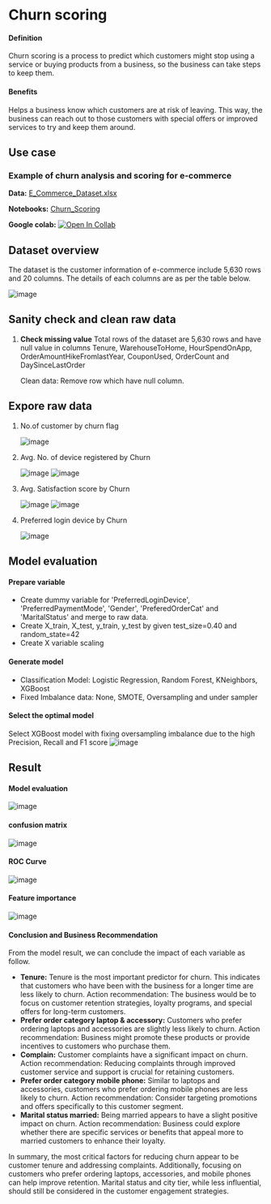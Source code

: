 # Churn scoring

#### Definition

Churn scoring is a process to predict which customers might stop using a service or buying products from a business, so the business can take steps to keep them.

#### Benefits

Helps a business know which customers are at risk of leaving. This way, the business can reach out to those customers with special offers or improved services to try and keep them around.

## Use case
### Example of churn analysis and scoring for e-commerce

**Data:** [E_Commerce_Dataset.xlsx](./E_Commerce_Dataset.xlsx)

**Notebooks:** [Churn_Scoring](./MADT8101_Churn_scoring.ipynb)

**Google colab:** [![Open In Collab](https://colab.research.google.com/assets/colab-badge.svg)](https://colab.research.google.com/github/AsmaMora/MADT8101/blob/main/3.Churn_Scoring/MADT8101_Churn_scoring.ipynb)


## Dataset overview

The dataset is the customer information of e-commerce include 5,630 rows and 20 columns. The details of each columns are as per the table below.

![image](https://github.com/AsmaMora/MADT8101/assets/132048257/f118a25b-a2b9-461a-a96f-8b8aad6c25ea)

## Sanity check and clean raw data
1. **Check missing value** Total rows of the dataset are 5,630 rows and have null value in columns Tenure, WarehouseToHome, HourSpendOnApp, OrderAmountHikeFromlastYear, CouponUsed, OrderCount and DaySinceLastOrder

    Clean data: Remove row which have null column.

## Expore raw data
1. No.of customer by churn flag
   
   ![image](https://github.com/AsmaMora/MADT8101/assets/132048257/634d2ed8-ef37-4d7b-88db-1c243c4c2519)

2. Avg. No. of device registered by Churn
   
   ![image](https://github.com/AsmaMora/MADT8101/assets/132048257/95efb1d6-da71-4433-8e90-f2330bf7aa72)
   ![image](https://github.com/AsmaMora/MADT8101/assets/132048257/1e899fe1-d221-4923-8e6a-9f4cef1feb1f)

3. Avg. Satisfaction score by Churn
   
   ![image](https://github.com/AsmaMora/MADT8101/assets/132048257/24fbce11-198e-4957-9cf6-76fb894a5fc6)
   ![image](https://github.com/AsmaMora/MADT8101/assets/132048257/55b872a0-6df4-40af-a8ca-aee1035b32af)


4. Preferred login device by Churn

    ![image](https://github.com/AsmaMora/MADT8101/assets/132048257/9801f4af-69e0-43d4-839c-c2fd25b20321)

## Model evaluation
#### Prepare variable
- Create dummy variable for 'PreferredLoginDevice', 'PreferredPaymentMode', 'Gender', 'PreferedOrderCat' and 'MaritalStatus' and merge to raw data.
- Create X_train, X_test, y_train, y_test by given test_size=0.40 and random_state=42
- Create X variable scaling

#### Generate model
- Classification Model: Logistic Regression, Random Forest, KNeighbors, XGBoost
- Fixed Imbalance data: None, SMOTE, Oversampling and under sampler

#### Select the optimal model
Select XGBoost model with fixing oversampling imbalance due to the high Precision, Recall and F1 score
![image](https://github.com/AsmaMora/MADT8101/assets/132048257/c0a45450-52a2-48e6-87a6-ea717fbf591f)

## Result

#### Model evaluation

![image](https://github.com/AsmaMora/MADT8101/assets/132048257/d2617e1b-57b7-4d0b-94da-1132a6abf1ef)


#### confusion matrix

![image](https://github.com/AsmaMora/MADT8101/assets/132048257/e0e9dd8e-4dab-421e-9833-5fa6c43be04e)

#### ROC Curve

![image](https://github.com/AsmaMora/MADT8101/assets/132048257/185c1773-b869-488e-9088-3950c41ae9db)

#### Feature importance

![image](https://github.com/AsmaMora/MADT8101/assets/132048257/a899e532-d39b-4d16-9c5a-751580e52851)

#### Conclusion and Business Recommendation

From the model result, we can conclude the impact of each variable as follow.

* **Tenure:** Tenure is the most important predictor for churn. This indicates that customers who have been with the business for a longer time are less likely to churn. 
    Action recommendation: The business would be to focus on customer retention strategies, loyalty programs, and special offers for long-term customers.
* **Prefer order category laptop & accessory:** Customers who prefer ordering laptops and accessories are slightly less likely to churn. 
    Action recommendation: Business might promote these products or provide incentives to customers who purchase them.
* **Complain:** Customer complaints have a significant impact on churn. 
    Action recommendation: Reducing complaints through improved customer service and support is crucial for retaining customers.
* **Prefer order category mobile phone:** Similar to laptops and accessories, customers who prefer ordering mobile phones are less likely to churn. 
    Action recommendation: Consider targeting promotions and offers specifically to this customer segment.
* **Marital status married:** Being married appears to have a slight positive impact on churn. 
    Action recommendation: Business could explore whether there are specific services or benefits that appeal more to married customers to enhance their loyalty.

In summary, the most critical factors for reducing churn appear to be customer tenure and addressing complaints. Additionally, focusing on customers who prefer ordering laptops, accessories, and mobile phones can help improve retention. Marital status and city tier, while less influential, should still be considered in the customer engagement strategies.
